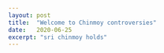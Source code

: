 ```yaml
---
layout: post
title:  "Welcome to Chinmoy controversies"
date:   2020-06-25
excerpt: "sri chinmoy holds"
---
```

